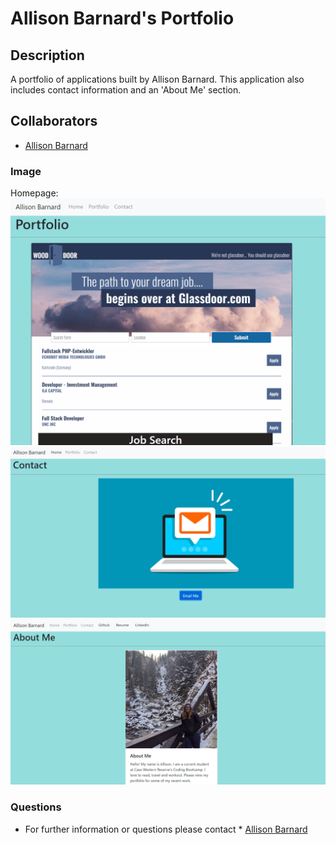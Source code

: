 
# Allison Barnard's Portfolio

## __Description__
A portfolio of applications built by Allison Barnard. This application also includes contact information and an 'About Me' section.


## __Collaborators__
* [Allison Barnard](https://github.com/allisonbarnard07)

### __Image__
Homepage:
![Portfolio_image](Portfolio.png)
![Portfolio_image](Portfolio2.png)
![Portfolio_image](Portfolio3.png)

### __Questions__
- For further information or questions please contact * [Allison Barnard](https://github.com/allisonbarnard07)
